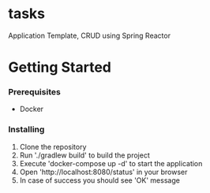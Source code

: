 # tasks
Application Template, CRUD using Spring Reactor


# Getting Started

### Prerequisites
- Docker

### Installing

1. Clone the repository
2. Run './gradlew build' to build the project
3. Execute 'docker-compose up -d' to start the application
4. Open 'http://localhost:8080/status' in your browser
5. In case of success you should see 'OK' message